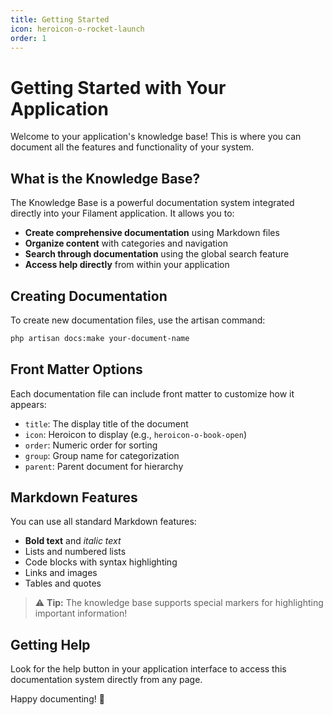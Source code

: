 ```yaml
---
title: Getting Started
icon: heroicon-o-rocket-launch
order: 1
---
```


# Getting Started with Your Application

Welcome to your application's knowledge base! This is where you can document all the features and functionality of your system.

## What is the Knowledge Base?

The Knowledge Base is a powerful documentation system integrated directly into your Filament application. It allows you to:

- **Create comprehensive documentation** using Markdown files
- **Organize content** with categories and navigation
- **Search through documentation** using the global search feature
- **Access help directly** from within your application

## Creating Documentation

To create new documentation files, use the artisan command:

```bash
php artisan docs:make your-document-name
```

## Front Matter Options

Each documentation file can include front matter to customize how it appears:

- `title`: The display title of the document
- `icon`: Heroicon to display (e.g., `heroicon-o-book-open`)
- `order`: Numeric order for sorting
- `group`: Group name for categorization
- `parent`: Parent document for hierarchy

## Markdown Features

You can use all standard Markdown features:

- **Bold text** and *italic text*
- Lists and numbered lists
- Code blocks with syntax highlighting
- Links and images
- Tables and quotes

> ⚠️ **Tip:** The knowledge base supports special markers for highlighting important information!

## Getting Help

Look for the help button in your application interface to access this documentation system directly from any page.

Happy documenting! 🚀

